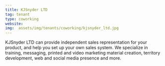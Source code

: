 ```yaml
---
title: KJSnyder LTD
tag: tenant
type: coworking
website: 
img:  assets/img/tenants/coworking/kjsnyder_ltd.jpg
---
```


KJSnyder LTD can provide independent sales representation for your product, and help you set up your own sales system. We specialize in training, messaging, printed and video marketing material creation, territory development, web and social media presence and more.
